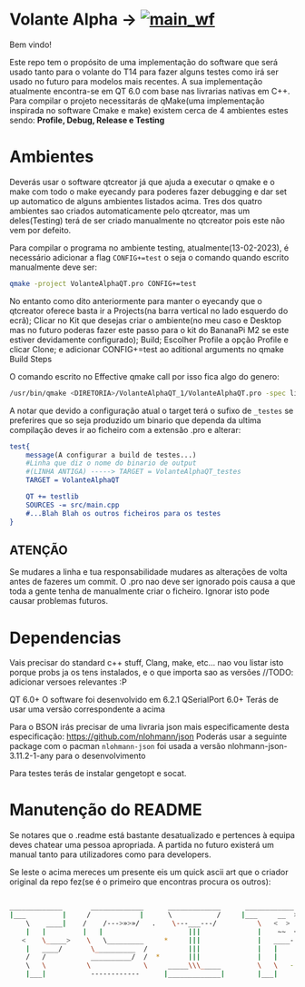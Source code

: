 # Volante Alpha -> [![main_wf](https://github.com/FSIPLEIRIA/volante_alpha_qt/actions/workflows/main_wf.yml/badge.svg?branch=master)](https://github.com/FSIPLEIRIA/volante_alpha_qt/actions/workflows/main_wf.yml)

Bem vindo!

Este repo tem o propósito de uma implementação do software que será usado tanto para o volante do  T14 para fazer alguns testes como irá ser usado no futuro para modelos mais recentes. A sua implementação atualmente encontra-se em QT 6.0 com base nas livrarias nativas em C++. Para compilar o projeto necessitarás de qMake(uma implementação inspirada no software Cmake e make) existem cerca de 4 ambientes estes sendo: **Profile, Debug, Release e Testing**

# Ambientes

Deverás usar o software qtcreator já que ajuda a executar o qmake e o make com todo o make eyecandy para poderes fazer debugging e dar set up automatico de alguns ambientes listados acima. Tres dos quatro ambientes sao criados automaticamente pelo qtcreator, mas um deles(Testing) terá de ser criado manualmente no qtcreator pois este não vem por defeito.

Para compilar o programa no ambiente testing, atualmente(13-02-2023), é necessário adicionar a flag `CONFIG+=test` o seja o comando quando escrito manualmente deve ser:

```bash
qmake -project VolanteAlphaQT.pro CONFIG+=test
```

No entanto como dito anteriormente para manter o eyecandy que o qtcreator oferece basta ir a Projects(na barra vertical no lado esquerdo do ecrã); Clicar no Kit que desejas criar o ambiente(no meu caso e Desktop mas no futuro poderas fazer este passo para o kit do BananaPi M2 se este estiver devidamente configurado); Build; Escolher Profile a opção Profile e clicar Clone; e adicionar CONFIG+=test ao aditional arguments no qmake Build Steps

O comando escrito no Effective qmake call por isso fica algo do genero:

```bash
/usr/bin/qmake <DIRETORIA>/VolanteAlphaQT_1/VolanteAlphaQT.pro -spec linux-g++ CONFIG+=qml_debug CONFIG+=qtquickcompiler CONFIG+=force_debug_info CONFIG+=separate_debug_info CONFIG+=test && /usr/bin/make qmake_all
```

A notar que devido a configuração atual o target terá o sufixo de ``_testes`` se preferires que so seja produzido um binario que dependa da ultima compilação deves ir ao ficheiro com a extensão .pro e alterar:

```cmake
test{
    message(A configurar a build de testes...)
    #Linha que diz o nome do binario de output
    #(LINHA ANTIGA) -----> TARGET = VolanteAlphaQT_testes
    TARGET = VolanteAlphaQT

    QT += testlib
    SOURCES -= src/main.cpp
    #...Blah Blah os outros ficheiros para os testes
}

```

ATENÇÃO
---------

Se mudares a linha e tua responsabilidade mudares as alterações de volta antes de fazeres um commit. O .pro nao deve ser ignorado pois causa a que toda a gente tenha de manualmente criar o ficheiro. Ignorar isto pode causar problemas futuros.

# Dependencias

Vais precisar do standard c++ stuff, Clang, make, etc... nao vou listar isto porque probs ja os tens instalados, e o que importa sao as versões //TODO: adicionar versoes relevantes :P

QT 6.0+
O software foi desenvolvido em 6.2.1
QSerialPort 6.0+
Terás de usar uma versão correspondente a acima

Para o BSON irás precisar de uma livraria json mais especificamente desta especificação:
https://github.com/nlohmann/json
Poderás usar a seguinte package com o pacman ``nlohmann-json`` foi usada a versão nlohmann-json-3.11.2-1-any para o desenvolvimento

Para testes terás de instalar gengetopt e socat.

# Manutenção do README

Se notares que o .readme está bastante desatualizado e pertences à equipa deves chatear uma pessoa apropriada. A partida no futuro existerá um manual tanto para utilizadores como para developers.

Se leste o acima mereces um presente eis um quick ascii art que o criador original da repo fez(se é o primeiro que encontras procura os outros):

```sh

_____________       _____________      _____________      ____________      ____
|___         |     /  	        |      \           /     |___     __  >     \   \ 
    \    ____|    /    /--->»>»/   .    \---___---/          \   <  >  º    |    \
    |   |         |   |                     |||              |    ~~  +     |    ~
   <    \_____>    \   \_________     *     |||              |   ____-      |   |
    |	____/       \__________  /          |||              |   |      *   |   |
    /   /           __________/  /  *       |||              |   |          |   |_____
    \   \          \             \     _____\\\_____         \   \   -   ___|         |
    |___|           ------------      |_____________|        |___|       |____________|
```
